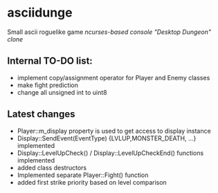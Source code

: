 # asciidunge
Small ascii roguelike game
*ncurses-based console "Desktop Dungeon" clone*

## Internal TO-DO list:
* implement copy/assignment operator for Player and Enemy classes
* make fight prediction
* change all unsigned int to uint8

## Latest changes
+ Player::m_display property is used to get access to display instance
+ Display::SendEvent(EventType) {LVLUP,MONSTER_DEATH, ...} implemented
+ Display::LevelUpCheck() / Display::LevelUpCheckEnd() functions implemented
+ added class destructors
+ Implemented separate Player::Fight() function
+ added first strike priority based on level comparison

